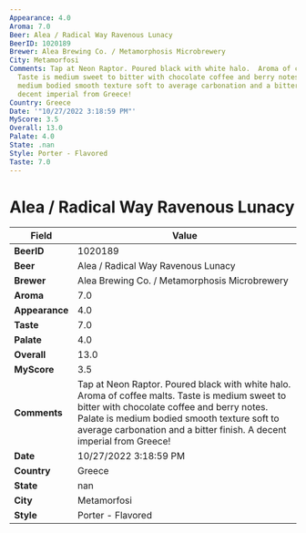 ```yaml
---
Appearance: 4.0
Aroma: 7.0
Beer: Alea / Radical Way Ravenous Lunacy
BeerID: 1020189
Brewer: Alea Brewing Co. / Metamorphosis Microbrewery
City: Metamorfosi
Comments: Tap at Neon Raptor. Poured black with white halo.  Aroma of coffee malts.
  Taste is medium sweet to bitter with chocolate coffee and berry notes. Palate is
  medium bodied smooth texture soft to average carbonation and a bitter finish. A
  decent imperial from Greece!
Country: Greece
Date: '"10/27/2022 3:18:59 PM"'
MyScore: 3.5
Overall: 13.0
Palate: 4.0
State: .nan
Style: Porter - Flavored
Taste: 7.0
---
```


# Alea / Radical Way Ravenous Lunacy

| Field         | Value |
|---------------|-------|
| **BeerID** | 1020189 |
| **Beer** | Alea / Radical Way Ravenous Lunacy |
| **Brewer** | Alea Brewing Co. / Metamorphosis Microbrewery |
| **Aroma** | 7.0 |
| **Appearance** | 4.0 |
| **Taste** | 7.0 |
| **Palate** | 4.0 |
| **Overall** | 13.0 |
| **MyScore** | 3.5 |
| **Comments** | Tap at Neon Raptor. Poured black with white halo.  Aroma of coffee malts. Taste is medium sweet to bitter with chocolate coffee and berry notes. Palate is medium bodied smooth texture soft to average carbonation and a bitter finish. A decent imperial from Greece! |
| **Date** | 10/27/2022 3:18:59 PM |
| **Country** | Greece |
| **State** | nan |
| **City** | Metamorfosi |
| **Style** | Porter - Flavored |
